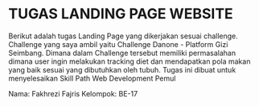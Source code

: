 # TUGAS LANDING PAGE WEBSITE

Berikut adalah tugas Landing Page yang dikerjakan sesuai challenge. Challenge yang saya ambil yaitu Challenge Danone - Platform Gizi Seimbang. Dimana dalam Challenge tersebut memiliki permasalahan dimana user ingin melakukan tracking diet dan mendapatkan pola makan yang baik sesuai yang dibutuhkan oleh tubuh. Tugas ini dibuat untuk menyelesaikan Skill Path Web Development Pemul

Nama: Fakhrezi Fajris 
Kelompok: BE-17